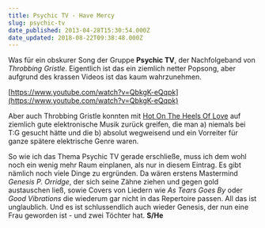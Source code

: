 ```yaml
---
title: Psychic TV - Have Mercy
slug: psychic-tv
date_published: 2013-04-28T15:30:54.000Z
date_updated: 2018-08-22T09:38:48.000Z
---
```


Was für ein obskurer Song der Gruppe **Psychic TV**, der Nachfolgeband von *Throbbing Gristle*. Eigentlich ist das ein ziemlich netter Popsong, aber aufgrund des krassen Videos ist das kaum wahrzunehmen.

[https://www.youtube.com/watch?v=QbkgK-eQqpk](https://www.youtube.com/watch?v=QbkgK-eQqpk)

Aber auch Throbbing Gristle konnten mit [Hot On The Heels Of Love](https://www.youtube.com/watch?v=uqnVneEBpgQ) auf ziemlich gute elektronische Musik zurück greifen, die man a) niemals bei T:G gesucht hätte und die b) absolut wegweisend und ein Vorreiter für ganze spätere elektrische Genre waren.

So wie ich das Thema Psychic TV gerade erschließe, muss ich dem wohl noch ein wenig mehr Raum einplanen, als nur in diesem Eintrag. Es gibt nämlich noch viele Dinge zu ergründen. Da wären erstens Mastermind *Genesis P. Orridge*, der sich seine Zähne ziehen und gegen gold austauschen ließ, sowie Covers von Liedern wie *As Tears Goes By* oder *Good Vibrations* die wiederum gar nicht in das Repertoire passen. All das ist unglaublich. Und es ist schlussendlich auch wieder Genesis, der nun eine Frau geworden ist - und zwei Töchter hat. **S/He**
